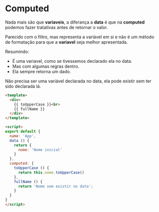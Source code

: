 # Computed
Nada mais são que **variaveis**, a diferança a **data** é que na **computed** podemos fazer tratativas antes de retornar o valor.

Parecido com o filtro, mas representa a variável em si e não é um método de formatação para que a **variavel** seja melhor apresentada.

Resumindo:
- É uma variavel, como se tivessemos declarado ela no data.
- Mas com algumas regras dentro.
- Ela sempre retorna um dado.

Não precisa ser uma variável declarada no data, ela pode existir sem ter sido declarada lá.

```html
<template>
  <div>
    {{ toUpperCase }}<br>
    {{ fullName }}
  </div>
</template>

<script>
export default {
  name: 'App',
  data () {
    return {
      nome: 'Nome inicial'
    }
  },
  computed: {
    toUpperCase () {
      return this.nome.toUpperCase()
    },
    fullName () {
      return 'Nome sem existir no data';
    }
  }
}
</script>
```

